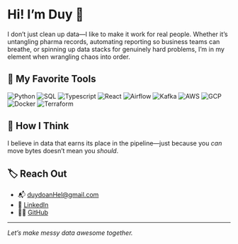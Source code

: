 # Hi! I’m Duy 👋
I don’t just clean up data—I like to make it work for real people. Whether it’s untangling pharma records, automating reporting so business teams can breathe, or spinning up data stacks for genuinely hard problems, I’m in my element when wrangling chaos into order.

## 🧰 My Favorite Tools
![Python](https://img.shields.io/badge/Python-3776AB?style=for-the-badge&logo=python&logoColor=white)
![SQL](https://img.shields.io/badge/SQL-4479A1?style=for-the-badge&logo=postgresql&logoColor=white)
![Typescript](https://img.shields.io/badge/Typescript-3178c6?style=for-the-badge&logo=typescript&logoColor=white)
![React](https://img.shields.io/badge/React-20232a?style=for-the-badge&logo=react&logoColor=61dafb)
![Airflow](https://img.shields.io/badge/Airflow-017CEE?style=for-the-badge&logo=apache-airflow&logoColor=white)
![Kafka](https://img.shields.io/badge/Kafka-231F20?style=for-the-badge&logo=apachekafka)
![AWS](https://img.shields.io/badge/AWS-232F3E?style=for-the-badge&logo=amazon-aws&logoColor=white)
![GCP](https://img.shields.io/badge/Google_Cloud-4285F4?style=for-the-badge&logo=googlecloud&logoColor=white)
![Docker](https://img.shields.io/badge/Docker-2496ED?style=for-the-badge&logo=docker&logoColor=white)
![Terraform](https://img.shields.io/badge/Terraform-623CE4?style=for-the-badge&logo=terraform&logoColor=white)


## 🧠 How I Think
I believe in data that earns its place in the pipeline—just because you *can* move bytes doesn’t mean you *should*.

## 🏷️ Reach Out
- 📬 duydoanHel@gmail.com
- 💼 [LinkedIn](https://linkedin.com/in/duy-doan-dataengineer)
- 🧑‍💻 [GitHub](https://github.com/DuyDoan190203)

---

*Let’s make messy data awesome together.*
  

